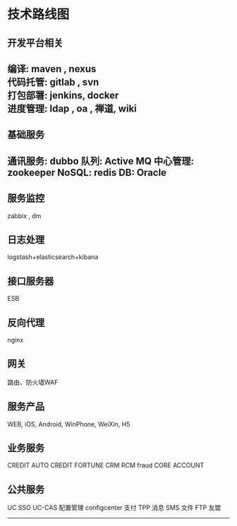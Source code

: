 # 技术路线图

开发平台相关
--------------------------------------------
编译: maven , nexus</br>
代码托管: gitlab , svn                  
打包部署: jenkins, docker                 
进度管理: ldap , oa , 禅道, wiki          
--------------------------------------------

基础服务
--------------------------------------------
通讯服务: dubbo
队列: Active MQ
中心管理: zookeeper
NoSQL: redis
DB: Oracle
--------------------------------------------


服务监控
--------------------------------------------
zabbix , dm

日志处理
--------------------------------------------
logstash+elasticsearch+kibana

接口服务器
--------------------------------------------
ESB 

反向代理
--------------------------------------------
nginx

网关
--------------------------------------------
路由、防火墙WAF

服务产品
--------------------------------------------
WEB, iOS, Android, WinPhone, WeiXin, H5



业务服务
--------------------------------------------
CREDIT
AUTO CREDIT
FORTUNE
CRM
RCM
fraud
CORE ACCOUNT

公共服务
--------------------------------------------
UC
SSO UC-CAS
配置管理 configcenter
支付 TPP
消息 SMS
文件 FTP
友盟


--------------------------------------------














